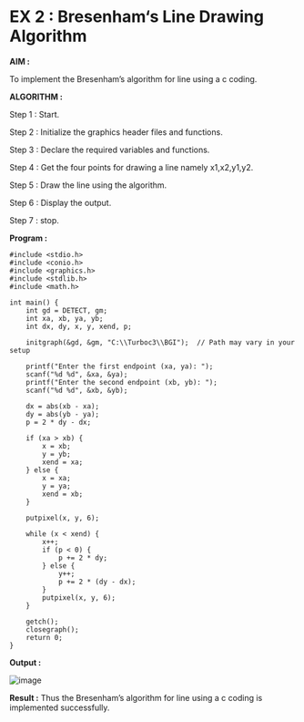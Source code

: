 # EX 2 : Bresenham‘s Line Drawing Algorithm

**AIM :**

 To  implement the Bresenham’s  algorithm for line using a c coding.

**ALGORITHM :**

   Step 1 : Start.
   
   Step 2 : Initialize the graphics header files and functions.

   Step 3 : Declare the required variables and functions.

   Step 4 : Get the four points for drawing a line namely x1,x2,y1,y2.

   Step 5 : Draw the line using the algorithm.

   Step  6 : Display the output.

   Step 7 : stop.

**Program :**
```
#include <stdio.h>
#include <conio.h>
#include <graphics.h>
#include <stdlib.h>
#include <math.h>

int main() {
    int gd = DETECT, gm;
    int xa, xb, ya, yb;
    int dx, dy, x, y, xend, p;

    initgraph(&gd, &gm, "C:\\Turboc3\\BGI");  // Path may vary in your setup

    printf("Enter the first endpoint (xa, ya): ");
    scanf("%d %d", &xa, &ya);
    printf("Enter the second endpoint (xb, yb): ");
    scanf("%d %d", &xb, &yb);

    dx = abs(xb - xa);
    dy = abs(yb - ya);
    p = 2 * dy - dx;

    if (xa > xb) {
        x = xb;
        y = yb;
        xend = xa;
    } else {
        x = xa;
        y = ya;
        xend = xb;
    }

    putpixel(x, y, 6);

    while (x < xend) {
        x++;
        if (p < 0) {
            p += 2 * dy;
        } else {
            y++;
            p += 2 * (dy - dx);
        }
        putpixel(x, y, 6);
    }

    getch();
    closegraph();
    return 0;
}
```


**Output :**

![image](https://github.com/user-attachments/assets/1d05fa6d-93da-496c-9d93-6edd4721a35c)



**Result :**
Thus the Bresenham’s algorithm for line using a c coding is implemented successfully.

